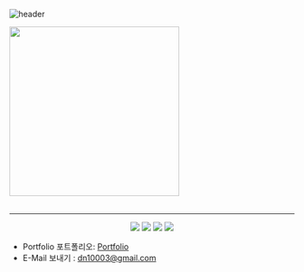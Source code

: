 ![header](https://capsule-render.vercel.app/api?type=waving&color=_#333333&text=Abel&desc=Abel&height=200&fontSize=90&fontColor=#f1f5f9)

<div align=left>
  <img style="height:300px;width:300px" src="https://github-readme-stats.vercel.app/api/top-langs/?username=kdn0325&layout=compact" />
</div>

<br />

<hr>

<p align=center>
  <img src="https://img.shields.io/badge/HTML5-ff5723?style=flat&logo=HTML5&logoColor=white"/>
  <img src="https://img.shields.io/badge/CSS3-007bc9?style=flat&logo=CSS3&logoColor=white"/>
  <img src="https://img.shields.io/badge/JAVASCRIPT-f7e018?style=flat&logo=Java&logoColor=white"/>
  <img src="https://img.shields.io/badge/JQUERY-2e68a8?style=flat&logo=Kotlin&logoColor=white"/>
<p>

- Portfolio 포트폴리오: [Portfolio](https://portfolio-abel.netlify.app)
- E-Mail 보내기 : dn10003@gmail.com

